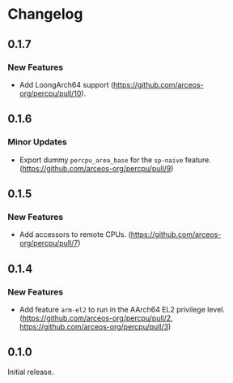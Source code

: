 # Changelog

## 0.1.7

### New Features

- Add LoongArch64 support (https://github.com/arceos-org/percpu/pull/10).

## 0.1.6

### Minor Updates

- Export dummy `percpu_area_base` for the `sp-naive` feature. (https://github.com/arceos-org/percpu/pull/9)

## 0.1.5

### New Features

- Add accessors to remote CPUs. (https://github.com/arceos-org/percpu/pull/7)

## 0.1.4

### New Features

- Add feature `arm-el2` to run in the AArch64 EL2 privilege level. (https://github.com/arceos-org/percpu/pull/2, https://github.com/arceos-org/percpu/pull/3)

## 0.1.0

Initial release.
